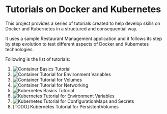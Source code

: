 # Tutorials on Docker and Kubernetes
This project provides a series of tutorials created to help develop skills on Docker and Kubernetes in a structured and consequential way. 

It uses a sample Restaurant Management application and it follows its step by step evolution to test different aspects of Docker and Kubernetes technologies.

Following is the list of tutorials:
1. ![Container Basics Tutorial](https://github.com/robipozzi/container-kubernetes-tutorials/tree/master/1-container_basics)
2. ![Container Tutorial for Environment Variables](https://github.com/robipozzi/container-kubernetes-tutorials/tree/master/2-container_environment)
3. ![Container Tutorial for Volumes](https://github.com/robipozzi/container-kubernetes-tutorials/tree/master/3-container_volumes)
4. ![Container Tutorial for Networking](https://github.com/robipozzi/container-kubernetes-tutorials/tree/master/4-container_network)
5. ![Kubernetes Basics Tutorial](https://github.com/robipozzi/docker-kubernetes-tutorials/tree/master/5-k8_basics)
6. ![Kubernetes Tutorial for Environment Variables](https://github.com/robipozzi/docker-kubernetes-tutorials/tree/master/6-k8_environment)
7. ![Kubernetes Tutorial for ConfigurationMaps and Secrets](https://github.com/robipozzi/docker-kubernetes-tutorials/tree/master/7-k8_configuration)
8. [TODO] Kubernetes Tutorial for PersistentVolumes